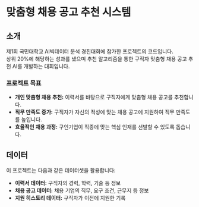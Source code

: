# 맞춤형 채용 공고 추천 시스템

## 소개
제1회 국민대학교 AI빅데이터 분석 경진대회에 참가한 프로젝트의 코드입니다.<br> 
상위 20%에 해당하는 성과를 냈으며 추천 알고리즘을 통한 구직자 맞춤형 채용 공고 추천 AI를 개발하는 대회입니다.

### 프로젝트 목표
- **개인 맞춤형 채용 추천:** 이력서를 바탕으로 구직자에게 맞춤형 채용 공고를 추천합니다.
- **직무 만족도 증가:** 구직자가 자신의 적성에 맞는 채용 공고에 지원하여 직무 만족도를 높입니다.
- **효율적인 채용 과정:** 구인기업이 직종에 맞는 핵심 인재를 선발할 수 있도록 돕습니다.

## 데이터
이 프로젝트는 다음과 같은 데이터셋을 활용합니다:
- **이력서 데이터:** 구직자의 경력, 학력, 기술 등 정보
- **채용 공고 데이터:** 채용 기업의 직무, 요구 조건, 근무지 등 정보
- **지원 히스토리 데이터:** 구직자가 이전에 지원한 기록
